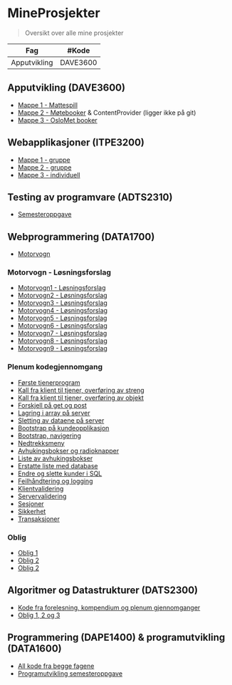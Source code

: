 # MineProsjekter
> Oversikt over alle mine prosjekter

| Fag | #Kode |
| :---: | :---:|
| Apputvikling | DAVE3600 |


## Apputvikling (DAVE3600)
- [Mappe 1 - Mattespill](https://github.com/nikolasekiw/AndroidUtvikling_Mappe1_MatteSpill)
- [Mappe 2 - Møtebooker](https://github.com/nikolasekiw/AndroidUtvikling_Mappe2_MoteBooker) & ContentProvider (ligger ikke på git)
- [Mappe 3 - OsloMet booker](https://github.com/nikolasekiw/AndroidUtvikling_Mappe3_OsloMetBooker)

## Webapplikasjoner (ITPE3200)
- [Mappe 1 - gruppe]()
- [Mappe 2 - gruppe](https://github.com/nikolasekiw/Webapplikasjoner_Mappe1_2)
- [Mappe 3 - individuell](https://github.com/nikolasekiw/Webapplikasjoner-Mappe3_IndividuellOppg)

## Testing av programvare (ADTS2310)
- [Semesteroppgave](https://github.com/nikolasekiw/ADTS2310/tree/master/Testing%20semesteroppgave)

## Webprogrammering (DATA1700)
- [Motorvogn](https://github.com/nikolasekiw/DATA1700/tree/master/Motorvogn)

### Motorvogn - Løsningsforslag
- [Motorvogn1 - Løsningsforslag](https://github.com/nikolasekiw/DATA1700/tree/master/L%C3%B8sningsforslag_motorvogn1)
- [Motorvogn2 - Løsningsforslag](https://github.com/nikolasekiw/DATA1700/tree/master/L%C3%B8sningsforslag_motorvogn2)
- [Motorvogn3 - Løsningsforslag](https://github.com/nikolasekiw/DATA1700/tree/master/L%C3%B8sningsforslag_motorvogn3)
- [Motorvogn4 - Løsningsforslag](https://github.com/nikolasekiw/DATA1700/tree/master/L%C3%B8sningsforslag_motorvogn4)
- [Motorvogn5 - Løsningsforslag](https://github.com/nikolasekiw/DATA1700/tree/master/L%C3%B8sningsforslag_motorvogn5)
- [Motorvogn6 - Løsningsforslag](https://github.com/nikolasekiw/DATA1700/tree/master/L%C3%B8sningsforslag_motorvogn6)
- [Motorvogn7 - Løsningsforslag](https://github.com/nikolasekiw/DATA1700/tree/master/L%C3%B8sningsforslag_motorvogn7)
- [Motorvogn8 - Løsningsforslag](https://github.com/nikolasekiw/DATA1700/tree/master/L%C3%B8sningsforslag_motorvogn8)
- [Motorvogn9 - Løsningsforslag](https://github.com/nikolasekiw/DATA1700/tree/master/L%C3%B8sningsforslag_motorvogn9)

### Plenum kodegjennomgang
- [Første tjenerprogram](https://github.com/nikolasekiw/DATA1700/tree/master/webprog1%20-%20f%C3%B8rsteTjenerProgram)
- [Kall fra klient til tjener, overføring av streng](https://github.com/nikolasekiw/DATA1700/tree/master/webprog2%20-%20kall%20fra%20klient%20til%20tjener%2C%20overf%C3%B8ring%20av%20streng)
- [Kall fra klient til tjener, overføring av objekt](https://github.com/nikolasekiw/DATA1700/tree/master/webprog3%20-%20fra%20klient%20til%20tjener%2C%20overf%C3%B8ring%20av%20objekt)
- [Forskjell på get og post](https://github.com/nikolasekiw/DATA1700/tree/master/webprog4%20-%20forskjell%20pa%CC%8A%20get%20og%20post)
- [Lagring i array på server](https://github.com/nikolasekiw/DATA1700/tree/master/webprog5%20-%20lagring%20i%20array%20pa%CC%8A%20server)
- [Sletting av dataene på server](https://github.com/nikolasekiw/DATA1700/tree/master/webprog6%20-%20sletting%20av%20dataene%20pa%CC%8A%20server)
- [Bootstrap på kundeopplikasjon](https://github.com/nikolasekiw/DATA1700/tree/master/webprog7%20-%20bootstrap%20pa%CC%8A%20kundeapplikasjonen)
- [Bootstrap, navigering](https://github.com/nikolasekiw/DATA1700/tree/master/webprog8%20-%20navigering%20bootstrap)
- [Nedtrekksmeny](https://github.com/nikolasekiw/DATA1700/tree/master/webprog9%20-%20nedtrekksmeny)
- [Avhukingsbokser og radioknapper](https://github.com/nikolasekiw/DATA1700/tree/master/webprog10%20-%20avhukingsbokser%20og%20radioknapper)
- [Liste av avhukingsbokser](https://github.com/nikolasekiw/DATA1700/tree/master/webprog11%20-%20liste%20av%20avhukingsbokser)
- [Erstatte liste med database](https://github.com/nikolasekiw/DATA1700/tree/master/webprog12%20-%20erstatte%20array%20med%20database)
- [Endre og slette kunder i SQL](https://github.com/nikolasekiw/DATA1700/tree/master/webprog13%20-%20endre%20og%20slette%20kunder%20i%20sql)
- [Feilhåndtering og logging](https://github.com/nikolasekiw/DATA1700/tree/master/webprog14%20-%20feilha%CC%8Andtering%20og%20logging)
- [Klientvalidering](https://github.com/nikolasekiw/DATA1700/tree/master/webprog15%20-%20klientvalidering)
- [Servervalidering](https://github.com/nikolasekiw/DATA1700/tree/master/webprog16%20-%20servervalidering)
- [Sesjoner](https://github.com/nikolasekiw/DATA1700/tree/master/webprog17%20-%20sesjoner)
- [Sikkerhet](https://github.com/nikolasekiw/DATA1700/tree/master/webprog18%20-%20sikkerhet)
- [Transaksjoner](https://github.com/nikolasekiw/DATA1700/tree/master/webprog19%20-%20transaksjoner)

### Oblig
- [Oblig 1](https://github.com/nikolasekiw/DATA1700-Oblig/tree/master/DATA1700%20Oblig1)
- [Oblig 2](https://github.com/nikolasekiw/DATA1700-Oblig/tree/master/DATA1700%20Oblig2)
- [Oblig 2](https://github.com/nikolasekiw/DATA1700-Oblig/tree/master/DATA1700%20Oblig3)

## Algoritmer og Datastrukturer (DATS2300)
- [Kode fra forelesning, kompendium og plenum gjennomganger](https://github.com/nikolasekiw/DATS2300)
- [Oblig 1, 2 og 3](https://github.com/nikolasekiw/AlgDatOblig)

## Programmering (DAPE1400) & programutvikling (DATA1600)
- [All kode fra begge fagene](https://github.com/nikolasekiw/DAPE1400-DATA1600)
- [Programutvikling semesteroppgave](https://github.com/nikolasekiw/DATA1600-Semesteroppgave)
